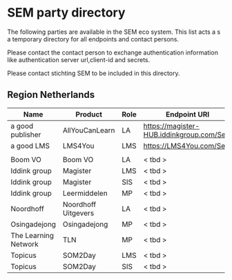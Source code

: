 # SEM party directory

The following parties are available in the SEM eco system. This list acts a s a temporary directory for all endpoints and contact persons.

Please contact the contact person to exchange authentication information like authentication server url,client-id and secrets. 

Please contact stichting SEM to be included in this directory.

## Region Netherlands

|  Name | Product | Role | Endpoint URl | Contatc info |
|--|--|--|--|--|
| a good publisher | AllYouCanLearn | LA | https://magister-HUB.iddinkgroup.com/Sem | Joe.Doe@AllYouCanLearn.nl |
| a good LMS | LMS4You | LMS | https://LMS4You.com/Sem | Joe.Doe@LMS4You.nl |
|||||
| Boom VO | Boom VO | LA | < tbd > | - | 
| Iddink group | Magister | LMS | < tbd > | Edwin.verwoerd@iddinkgroup.nl |
| Iddink group | Magister | SIS | < tbd > | Edwin.verwoerd@iddinkgroup.nl |
| Iddink group | Leermiddelen | MP |  < tbd > | Edwin.verwoerd@iddinkgroup.nl |
| Noordhoff | Noordhoff Uitgevers | LA |  < tbd > | - |
| Osingadejong | Osingadejong | MP | < tbd >| - |
| The Learning Network | TLN | MP | < tbd >| - 
| Topicus | SOM2Day | LMS |  < tbd > | - |
| Topicus | SOM2Day | SIS |  < tbd > | - |